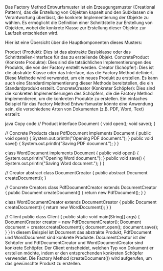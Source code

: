 Das Factory Method Entwurfsmuster ist ein Erzeugungsmuster (Creational Pattern), das die Erstellung von Objekten kapselt und den Subklassen die Verantwortung überlässt, die konkrete Implementierung der Objekte zu wählen. Es ermöglicht die Definition einer Schnittstelle zur Erstellung von Objekten, wobei die konkrete Klasse zur Erstellung dieser Objekte zur Laufzeit entschieden wird.

Hier ist eine Übersicht über die Hauptkomponenten dieses Musters:

Product (Produkt): Dies ist das abstrakte Basisklasse oder das Schnittstellen-Interface für das zu erstellende Objekt.
ConcreteProduct (Konkrete Produkte): Dies sind die tatsächlichen Implementierungen des Produkts, die von der Factory erstellt werden.
Creator (Schöpfer): Dies ist die abstrakte Klasse oder das Interface, das die Factory Method definiert. Diese Methode wird verwendet, um ein neues Produkt zu erstellen. Es kann auch eine Standardimplementierung dieser Methode bereitstellen, die ein Standardprodukt erstellt.
ConcreteCreator (Konkreter Schöpfer): Dies sind die konkreten Implementierungen des Schöpfers, die die Factory Method implementieren, um die konkreten Produkte zu erstellen.
Ein einfaches Beispiel für das Factory Method Entwurfsmuster könnte eine Anwendung sein, die verschiedene Arten von Dokumenten (z.B. PDF, Word, Text) erstellt:

java
Copy code
// Product
interface Document {
void open();
void save();
}

// Concrete Products
class PdfDocument implements Document {
public void open() {
System.out.println("Opening PDF document.");
}
public void save() {
System.out.println("Saving PDF document.");
}
}

class WordDocument implements Document {
public void open() {
System.out.println("Opening Word document.");
}
public void save() {
System.out.println("Saving Word document.");
}
}

// Creator
abstract class DocumentCreator {
public abstract Document createDocument();
}

// Concrete Creators
class PdfDocumentCreator extends DocumentCreator {
public Document createDocument() {
return new PdfDocument();
}
}

class WordDocumentCreator extends DocumentCreator {
public Document createDocument() {
return new WordDocument();
}
}

// Client
public class Client {
public static void main(String[] args) {
DocumentCreator creator = new PdfDocumentCreator();
Document document = creator.createDocument();
document.open();
document.save();
}
}
In diesem Beispiel ist Document das abstrakte Produkt, PdfDocument und WordDocument sind konkrete Produkte. DocumentCreator ist der Schöpfer und PdfDocumentCreator und WordDocumentCreator sind konkrete Schöpfer. Der Client entscheidet, welchen Typ von Dokument er erstellen möchte, indem er den entsprechenden konkreten Schöpfer verwendet. Die Factory Method (createDocument()) wird aufgerufen, um das gewünschte Produkt zu erstellen.